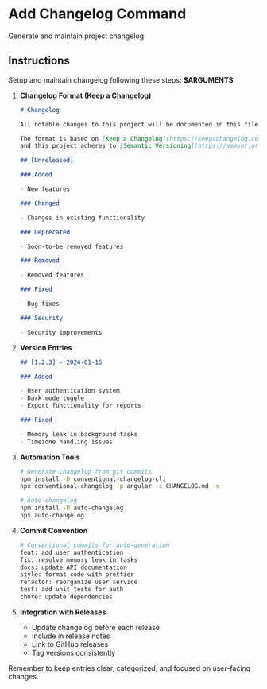 # Add Changelog Command

Generate and maintain project changelog

## Instructions

Setup and maintain changelog following these steps: **$ARGUMENTS**

1. **Changelog Format (Keep a Changelog)**

   ```markdown
   # Changelog

   All notable changes to this project will be documented in this file.

   The format is based on [Keep a Changelog](https://keepachangelog.com/en/1.0.0/),
   and this project adheres to [Semantic Versioning](https://semver.org/spec/v2.0.0.html).

   ## [Unreleased]

   ### Added

   - New features

   ### Changed

   - Changes in existing functionality

   ### Deprecated

   - Soon-to-be removed features

   ### Removed

   - Removed features

   ### Fixed

   - Bug fixes

   ### Security

   - Security improvements
   ```

2. **Version Entries**

   ```markdown
   ## [1.2.3] - 2024-01-15

   ### Added

   - User authentication system
   - Dark mode toggle
   - Export functionality for reports

   ### Fixed

   - Memory leak in background tasks
   - Timezone handling issues
   ```

3. **Automation Tools**

   ```bash
   # Generate changelog from git commits
   npm install -D conventional-changelog-cli
   npx conventional-changelog -p angular -i CHANGELOG.md -s

   # Auto-changelog
   npm install -D auto-changelog
   npx auto-changelog
   ```

4. **Commit Convention**

   ```bash
   # Conventional commits for auto-generation
   feat: add user authentication
   fix: resolve memory leak in tasks
   docs: update API documentation
   style: format code with prettier
   refactor: reorganize user service
   test: add unit tests for auth
   chore: update dependencies
   ```

5. **Integration with Releases**
   - Update changelog before each release
   - Include in release notes
   - Link to GitHub releases
   - Tag versions consistently

Remember to keep entries clear, categorized, and focused on user-facing changes.
